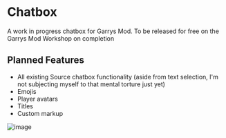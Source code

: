 # Chatbox
A work in progress chatbox for Garrys Mod. To be released for free on the Garrys Mod Workshop on completion

## Planned Features
- All existing Source chatbox functionality (aside from text selection, I'm not subjecting myself to that mental torture just yet)
- Emojis
- Player avatars
- Titles
- Custom markup

![image](https://user-images.githubusercontent.com/7528265/222219373-f0aba10d-fdd4-4495-9dad-109aa0640fee.png)
